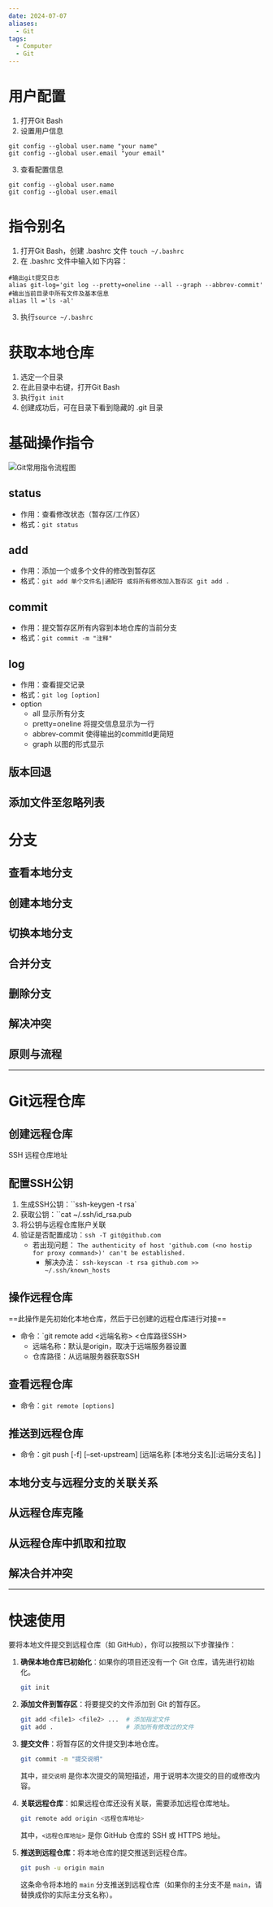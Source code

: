 ```yaml
---
date: 2024-07-07
aliases:
  - Git
tags:
  - Computer
  - Git
---
```

# 用户配置
1. 打开Git Bash
2. 设置用户信息
```
git config --global user.name "your name"
git config --global user.email "your email"
```
3. 查看配置信息
```
git config --global user.name
git config --global user.email
```

# 指令别名
1. 打开Git Bash，创建 .bashrc 文件 `touch ~/.bashrc`
2. 在 .bashrc 文件中输入如下内容：
```
#输出git提交日志
alias git-log='git log --pretty=oneline --all --graph --abbrev-commit'
#输出当前目录中所有文件及基本信息
alias ll ='ls -al'
```
3. 执行`source ~/.bashrc`
# 获取本地仓库
1. 选定一个目录
2. 在此目录中右键，打开Git Bash
3. 执行`git init`
4. 创建成功后，可在目录下看到隐藏的 .git 目录
# 基础操作指令
![Git常用指令流程图](Git常用指令流程图.png)
## status
- 作用：查看修改状态（暂存区/工作区）
- 格式：`git status`
## add
- 作用：添加一个或多个文件的修改到暂存区
- 格式：`git add 单个文件名|通配符 或将所有修改加入暂存区 git add .`
## commit
- 作用：提交暂存区所有内容到本地仓库的当前分支
- 格式：`git commit -m "注释"`
## log
- 作用：查看提交记录
- 格式：`git log [option]`
- option
    - all 显示所有分支
    - pretty=oneline 将提交信息显示为一行
    - abbrev-commit 使得输出的commitId更简短
    - graph 以图的形式显示
## 版本回退
## 添加文件至忽略列表
# 分支
## 查看本地分支
## 创建本地分支
## 切换本地分支
## 合并分支
## 删除分支
## 解决冲突
## 原则与流程

---
# Git远程仓库
## 创建远程仓库
SSH 远程仓库地址
## 配置SSH公钥
1. 生成SSH公钥：``ssh-keygen -t rsa`
2. 获取公钥：``cat ~/.ssh/id_rsa.pub
3. 将公钥与远程仓库账户关联
4. 验证是否配置成功：`ssh -T git@github.com`
	- 若出现问题：
		`The authenticity of host 'github.com (<no hostip for proxy command>)' can't be established.`
		- 解决办法：
		 `ssh-keyscan -t rsa github.com >> ~/.ssh/known_hosts
`
## 操作远程仓库
==此操作是先初始化本地仓库，然后于已创建的远程仓库进行对接==
- 命令：`git remote add <远端名称> <仓库路径SSH>
	- 远端名称：默认是origin，取决于远端服务器设置
	- 仓库路径：从远端服务器获取SSH
## 查看远程仓库
- 命令：`git remote [options]`
## 推送到远程仓库
- 命令：git push [-f] [–set-upstream] [远端名称 [本地分支名][:远端分支名] ]
## 本地分支与远程分支的关联关系
## 从远程仓库克隆
## 从远程仓库中抓取和拉取
## 解决合并冲突

---
# 快速使用
要将本地文件提交到远程仓库（如 GitHub），你可以按照以下步骤操作：

1. **确保本地仓库已初始化**：如果你的项目还没有一个 Git 仓库，请先进行初始化。

   ```bash
   git init
   ```

2. **添加文件到暂存区**：将要提交的文件添加到 Git 的暂存区。

   ```bash
   git add <file1> <file2> ...  # 添加指定文件
   git add .                    # 添加所有修改过的文件
   ```

3. **提交文件**：将暂存区的文件提交到本地仓库。

   ```bash
   git commit -m "提交说明"
   ```

   其中，`提交说明` 是你本次提交的简短描述，用于说明本次提交的目的或修改内容。

4. **关联远程仓库**：如果远程仓库还没有关联，需要添加远程仓库地址。

   ```bash
   git remote add origin <远程仓库地址>
   ```

   其中，`<远程仓库地址>` 是你 GitHub 仓库的 SSH 或 HTTPS 地址。

5. **推送到远程仓库**：将本地仓库的提交推送到远程仓库。

   ```bash
   git push -u origin main
   ```

   这条命令将本地的 `main` 分支推送到远程仓库（如果你的主分支不是 `main`，请替换成你的实际主分支名称）。